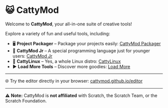 # 😺 CattyMod

Welcome to **CattyMod**, your all-in-one suite of creative tools!

Explore a variety of fun and useful tools, including:

* 🖥️ **Project Packager** – Package your projects easily: [CattyMod Packager](https://cattymod.github.io/packager/)
* 🧒 **CattyMod Jr** – A special programming language just for younger users: [CattyMod Jr](https://cattymod.github.io/jr)
* 🤯 **CattyLinux** – Yes, a whole Linux distro: [CattyLinux](https://cattymod.github.io/linux/)
* ▶️ **Load More Tools** – Discover more goodies: [Load More](https://cattymod.github.io/login)

---

🌐 Try the editor directly in your browser: [cattymod.github.io/editor](https://cattymod.github.io/editor/editor.html)

---

⚠️ **Note:** CattyMod is **not affiliated** with Scratch, the Scratch Team, or the Scratch Foundation.
